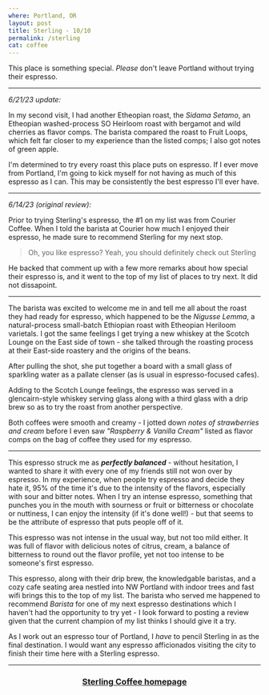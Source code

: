 ```yaml
---
where: Portland, OR
layout: post
title: Sterling - 10/10
permalink: /sterling
cat: coffee
---
```


This place is something special. *Please* don't leave Portland without trying their espresso.

---
*6/21/23 update:*

In my second visit, I had another Etheopian roast, the *Sidama Setamo*, an Etheopian washed-process SO Heirloom roast with bergamot and wild cherries as flavor comps.
The barista compared the roast to Fruit Loops, which felt far closer to my experience than the listed comps; I also got notes of green apple.

I'm determined to try every roast this place puts on espresso.
If I ever move from Portland, I'm going to kick myself for not having as much of this espresso as I can.
This may be consistently the best espresso I'll ever have.

---
*6/14/23 (original review):*

Prior to trying Sterling's espresso, the #1 on my list was from Courier Coffee.
When I told the barista at Courier how much I enjoyed their espresso, he made sure to recommend Sterling for my next stop.

> Oh, you like espresso? Yeah, you should definitely check out Sterling

He backed that comment up with a few more remarks about how special their espresso is, and it went to the top of my list of places to try next.
It did not dissapoint.

---

The barista was excited to welcome me in and tell me all about the roast they had ready for espresso, which happened to be the *Nigusse Lemma*, a natural-process small-batch Ethiopian roast with Etheopian Heriloom varietals.
I got the same feelings I get trying a new whiskey at the Scotch Lounge on the East side of town - she talked through the roasting process at their East-side roastery and the origins of the beans.

After pulling the shot, she put together a board with a small glass of sparkling water as a pallate clenser (as is usual in espresso-focused cafes).

Adding to the Scotch Lounge feelings, the espresso was served in a glencairn-style whiskey serving glass along with a third glass with a drip brew so as to try the roast from another perspective.

Both coffees were smooth and creamy - I jotted down *notes of strawberries and cream* before I even saw *"Raspberry & Vanilla Cream"* listed as flavor comps on the bag of coffee they used for my espresso.

---

This espresso struck me as ***perfectly balanced*** - without hesitation, I wanted to share it with every one of my friends still not won over by espresso.
In my experience, when people try espresso and decide they hate it, 95% of the time it's due to the intensity of the flavors, especially with sour and bitter notes.
When I try an intense espresso, something that punches you in the mouth with sourness or fruit or bitterness or chocolate or nuttiness, I can enjoy the intensity (if it's done well!) - but that seems to be the attribute of espresso that puts people off of it.

This espresso was not intense in the usual way, but not too mild either.
It was full of flavor with delicious notes of citrus, cream, a balance of bitterness to round out the flavor profile, yet not too intense to be someone's first espresso.

This espresso, along with their drip brew, the knowledgable baristas, and a cozy cafe seating area nestled into NW Portland with indoor trees and fast wifi brings this to the top of my list.
The barista who served me happened to recommend *Barista* for one of my next espresso destinations which I haven't had the opportunity to try yet - I look forward to posting a review given that the current champion of my list thinks I should give it a try.

As I work out an espresso tour of Portland, I *have* to pencil Sterling in as the final destination.
I would want any espresso afficionados visiting the city to finish their time here with a Sterling espresso.

---

<h3>
    <center>
    <a href="https://www.sterling.coffee/" target="blank">
    Sterling Coffee homepage
    </a>
    </center>
</h3>
